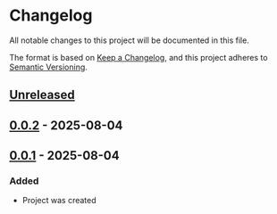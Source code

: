 # Changelog

All notable changes to this project will be documented in this file.

The format is based on [Keep a Changelog](https://keepachangelog.com/en/1.1.0/),
and this project adheres to [Semantic Versioning](https://semver.org/spec/v2.0.0.html).

## [Unreleased]

## [0.0.2] - 2025-08-04

## [0.0.1] - 2025-08-04

### Added

- Project was created

[unreleased]: https://github.com/frostproject/scripts-argon/compare/0.0.2...HEAD
[0.0.2]: https://github.com/frostproject/scripts-argon/compare/0.0.1...0.0.2
[0.0.1]: https://github.com/frostproject/scripts-argon/compare/53519e976c62c85126adfcbcf374aa95f2fdb0a0...0.0.1
